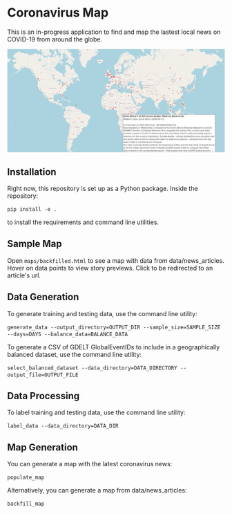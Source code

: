 # Coronavirus Map

This is an in-progress application to find and map the lastest local news on COVID-19 from around the globe.

![Map Photo](/images/screenshot.png)

## Installation

Right now, this repository is set up as a Python package. Inside the repository:
```
pip install -e .
```
to install the requirements and command line utilities.

## Sample Map

Open ```maps/backfilled.html``` to see a map with data from data/news_articles. Hover on data points to view story previews. Click to be redirected to an article's url.

## Data Generation

To generate training and testing data, use the command line utility:
```
generate_data --output_directory=OUTPUT_DIR --sample_size=SAMPLE_SIZE --days=DAYS --balance_data=BALANCE_DATA
```
To generate a CSV of GDELT GlobalEventIDs to include in a geographically balanced dataset, use the command line utility:
```
select_balanced_dataset --data_directory=DATA_DIRECTORY --output_file=OUTPUT_FILE
```

## Data Processing

To label training and testing data, use the command line utility:
```
label_data --data_directory=DATA_DIR
```

## Map Generation

You can generate a map with the latest coronavirus news:
```
populate_map
```
Alternatively, you can generate a map from data/news_articles:
```
backfill_map
```
